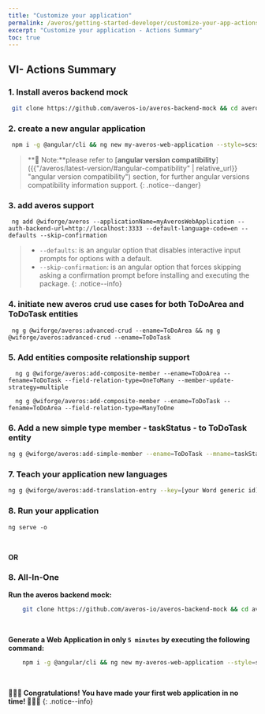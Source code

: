 ```yaml
---
title: "Customize your application"
permalink: /averos/getting-started-developer/customize-your-app-actions-summary/
excerpt: "Customize your application - Actions Summary"
toc: true
---
```


## **VI- Actions Summary**

### 1. **Install averos backend mock**
   
   ```bash
    git clone https://github.com/averos-io/averos-backend-mock && cd averos-backend-mock && npm install && npm start
   ```


### 2. **create a new angular application**
   
   ```bash
    npm i -g @angular/cli && ng new my-averos-web-application --style=scss --routing --strict && cd my-averos-web-application
   ```

 >**🚩 Note:**please refer to [**angular version compatibility**]({{"/averos/latest-version/#angular-compatibility" | relative_url}} "angular version compatibility") section, for further angular versions compatibility information support.
 {: .notice--danger}

### 3. **add averos support**

     ng add @wiforge/averos --applicationName=myAverosWebApplication --auth-backend-url=http://localhost:3333 --default-language-code=en --defaults --skip-confirmation

> - `--defaults`: is an angular option that disables interactive input prompts for    options with a default.
> - `--skip-confirmation`: is an angular option that forces skipping asking a confirmation prompt before installing and executing the package.
{: .notice--info}

### 4. **initiate new averos crud use cases for both ToDoArea and ToDoTask entities**
    
     ng g @wiforge/averos:advanced-crud --ename=ToDoArea && ng g @wiforge/averos:advanced-crud --ename=ToDoTask

### 5. **Add entities composite relationship support**

      ng g @wiforge/averos:add-composite-member --ename=ToDoArea --fename=ToDoTask --field-relation-type=OneToMany --member-update-strategy=multiple

      ng g @wiforge/averos:add-composite-member --ename=ToDoTask --fename=ToDoArea --field-relation-type=ManyToOne

### 6. **Add a new simple type member - taskStatus - to ToDoTask entity**

   ```bash
   ng g @wiforge/averos:add-simple-member --ename=ToDoTask --mname=taskStatus --memberType=enumeration --list-of-enum-values=closed,active,pending
   ``` 

### 7. **Teach your application new languages**

   ```bash
   ng g @wiforge/averos:add-translation-entry --key=[your Word generic id] --value=[Your word in the target language] --lang=[the target language]
   ``` 

###  8. **Run your application**

    ng serve -o

<br/>

**OR** 

### 8. **All-In-One**

**Run the averos backend mock:**

```bash
    git clone https://github.com/averos-io/averos-backend-mock && cd averos-backend-mock && npm install && npm start
```
<br/>

**Generate a Web Application in only `5 minutes` by executing the following command:**

```bash
    npm i -g @angular/cli && ng new my-averos-web-application --style=scss --routing --strict && cd my-averos-web-application && ng add @wiforge/averos --applicationName=myAverosWebApplication --auth-backend-url=http://localhost:3333 --default-language-code=en --defaults --skip-confirmation && ng g @wiforge/averos:advanced-crud --ename=ToDoArea && ng g @wiforge/averos:advanced-crud --ename=ToDoTask && ng g @wiforge/averos:add-composite-member --ename=ToDoArea --fename=ToDoTask --field-relation-type=OneToMany --member-update-strategy=multiple && ng g @wiforge/averos:add-composite-member --ename=ToDoTask --fename=ToDoArea --field-relation-type=ManyToOne && ng g @wiforge/averos:add-simple-member --ename=ToDoTask --mname=taskStatus --member-type=enumeration --list-of-enum-values=closed,active,pending && ng serve -o
```

<br/>

<!-- <p align="center">
<img width="1024" height="576" src="{{ site.baseurl }}/assets/inaction/averos.gif">
</p>
<br/>  -->

**🎉🎉🎉 Congratulations! You have made your first web application in no time! 🎉🎉🎉**
{: .notice--info}